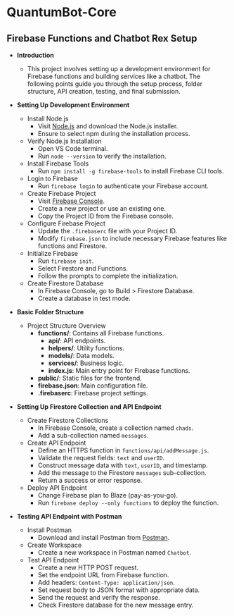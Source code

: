 # QuantumBot-Core

## Firebase Functions and Chatbot Rex Setup

- **Introduction**
  - This project involves setting up a development environment for Firebase functions and building services like a chatbot. The following points guide you through the setup process, folder structure, API creation, testing, and final submission.

- **Setting Up Development Environment**
  - Install Node.js
    - Visit [Node.js](https://nodejs.org) and download the Node.js installer.
    - Ensure to select npm during the installation process.
  - Verify Node.js Installation
    - Open VS Code terminal.
    - Run `node --version` to verify the installation.
  - Install Firebase Tools
    - Run `npm install -g firebase-tools` to install Firebase CLI tools.
  - Login to Firebase
    - Run `firebase login` to authenticate your Firebase account.
  - Create Firebase Project
    - Visit [Firebase Console](https://console.firebase.google.com/).
    - Create a new project or use an existing one.
    - Copy the Project ID from the Firebase console.
  - Configure Firebase Project
    - Update the `.firebaserc` file with your Project ID.
    - Modify `firebase.json` to include necessary Firebase features like functions and Firestore.
  - Initialize Firebase
    - Run `firebase init`.
    - Select Firestore and Functions.
    - Follow the prompts to complete the initialization.
  - Create Firestore Database
    - In Firebase Console, go to Build > Firestore Database.
    - Create a database in test mode.

- **Basic Folder Structure**
  - Project Structure Overview
    - **functions/**: Contains all Firebase functions.
      - **api/**: API endpoints.
      - **helpers/**: Utility functions.
      - **models/**: Data models.
      - **services/**: Business logic.
      - **index.js**: Main entry point for Firebase functions.
    - **public/**: Static files for the frontend.
    - **firebase.json**: Main configuration file.
    - **.firebaserc**: Firebase project settings.

- **Setting Up Firestore Collection and API Endpoint**
  - Create Firestore Collections
    - In Firebase Console, create a collection named `chads`.
    - Add a sub-collection named `messages`.
  - Create API Endpoint
    - Define an HTTPS function in `functions/api/addMessage.js`.
    - Validate the request fields: `text` and `userID`.
    - Construct message data with `text`, `userID`, and timestamp.
    - Add the message to the Firestore `messages` sub-collection.
    - Return a success or error response.
  - Deploy API Endpoint
    - Change Firebase plan to Blaze (pay-as-you-go).
    - Run `firebase deploy --only functions` to deploy the function.

- **Testing API Endpoint with Postman**
  - Install Postman
    - Download and install Postman from [Postman](https://www.postman.com/).
  - Create Workspace
    - Create a new workspace in Postman named `Chatbot`.
  - Test API Endpoint
    - Create a new HTTP POST request.
    - Set the endpoint URL from Firebase function.
    - Add headers: `Content-Type: application/json`.
    - Set request body to JSON format with appropriate data.
    - Send the request and verify the response.
    - Check Firestore database for the new message entry.
